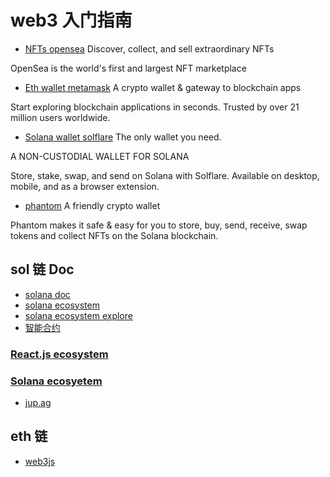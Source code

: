 # web3 入门指南

- [NFTs opensea](https://opensea.io/assets/penguin-art) 
Discover, collect, and sell extraordinary NFTs

OpenSea is the world's first and largest NFT marketplace

- [Eth wallet metamask](https://metamask.io/)
A crypto wallet & gateway to blockchain apps

Start exploring blockchain applications in seconds. Trusted by over 21 million users worldwide.

- [Solana wallet solflare](https://solflare.com/)
The only wallet you need.

A NON-CUSTODIAL WALLET FOR SOLANA

Store, stake, swap, and send on Solana with Solflare. Available on desktop, mobile, and as a browser extension.

- [phantom](https://phantom.app/)
A friendly crypto wallet

Phantom makes it safe & easy for you to store, buy, send, receive, swap tokens and collect NFTs on the Solana blockchain.


## sol 链 Doc

- [solana doc](https://docs.solana.com/terminology)
- [solana ecosystem](https://solana.com/ecosystem)
- [solana ecosystem explore](https://solana.com/ecosystem/explore)
- [智能合约](https://solidity-cn.readthedocs.io/zh/develop/introduction-to-smart-contracts.html#simple-smart-contract)



### [React.js ecosystem](./react-eco.md)
### [Solana ecosyetem](./solana-eco.md)


- [jup.ag](https://jup.ag/)


## eth 链

- [web3js](https://web3js.readthedocs.io/en/v1.3.4/getting-started.html)


